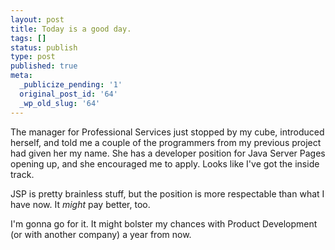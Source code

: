 ```yaml
---
layout: post
title: Today is a good day.
tags: []
status: publish
type: post
published: true
meta:
  _publicize_pending: '1'
  original_post_id: '64'
  _wp_old_slug: '64'
---
```

The manager for Professional Services just stopped by my cube, introduced herself, and told me a couple of the programmers from my previous project had given her my name.  She has a developer position for Java Server Pages opening up, and she encouraged me to apply.  Looks like I've got the inside track.

JSP is pretty brainless stuff, but the position is more respectable than what I have now.  It *might* pay better, too.

I'm gonna go for it.  It might bolster my chances with Product Development (or with another company) a year from now.
